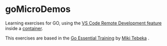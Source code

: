 # goMicroDemos
Learning exercises for GO, using the [VS Code Remote Development feature](https://code.visualstudio.com/docs/remote/remote-overview) inside a [container](https://code.visualstudio.com/docs/remote/remote-overview).

This exercises are based in the  [Go Essential Training](https://www.linkedin.com/learning/go-essential-training) by [Miki Tebeka](https://www.linkedin.com/learning/instructors/miki-tebeka) .
